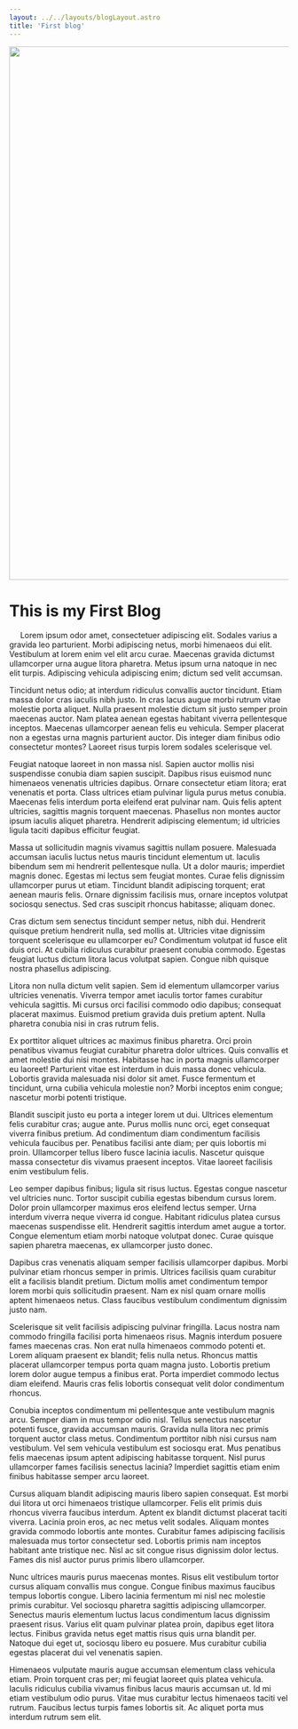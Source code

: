 ```yaml
---
layout: ../../layouts/blogLayout.astro
title: 'First blog'
---
```

<div style="margin:0px; padding:0px;" > 
<img style="width:100vw; margin:0px; padding:0px; left:0px" src="https://external-content.duckduckgo.com/iu/?u=https%3A%2F%2Fcdn.britannica.com%2F30%2F128430-050-D6578398%2FBoston-Public-Garden.jpg&f=1&nofb=1&ipt=51e796cd7809e293268f3eb8709cd64c1dc1ee0c65e941110963a7b61f9e57db&ipo=images" />
</div>

# This is my First Blog


&nbsp;&nbsp;&nbsp;&nbsp; Lorem ipsum odor amet, consectetuer adipiscing elit. Sodales varius a gravida leo parturient. Morbi adipiscing netus, morbi himenaeos dui elit. Vestibulum at lorem enim vel elit arcu curae. Maecenas gravida dictumst ullamcorper urna augue litora pharetra. Metus ipsum urna natoque in nec elit turpis. Adipiscing vehicula adipiscing enim; dictum sed velit accumsan.

Tincidunt netus odio; at interdum ridiculus convallis auctor tincidunt. Etiam massa dolor cras iaculis nibh justo. In cras lacus augue morbi rutrum vitae molestie porta aliquet. Nulla praesent molestie dictum sit justo semper proin maecenas auctor. Nam platea aenean egestas habitant viverra pellentesque inceptos. Maecenas ullamcorper aenean felis eu vehicula. Semper placerat non a egestas urna magnis parturient auctor. Dis integer diam finibus odio consectetur montes? Laoreet risus turpis lorem sodales scelerisque vel.

Feugiat natoque laoreet in non massa nisl. Sapien auctor mollis nisi suspendisse conubia diam sapien suscipit. Dapibus risus euismod nunc himenaeos venenatis ultricies dapibus. Ornare consectetur etiam litora; erat venenatis et porta. Class ultrices etiam pulvinar ligula purus metus conubia. Maecenas felis interdum porta eleifend erat pulvinar nam. Quis felis aptent ultricies, sagittis magnis torquent maecenas. Phasellus non montes auctor ipsum iaculis aliquet pharetra. Hendrerit adipiscing elementum; id ultricies ligula taciti dapibus efficitur feugiat.

Massa ut sollicitudin magnis vivamus sagittis nullam posuere. Malesuada accumsan iaculis luctus netus mauris tincidunt elementum ut. Iaculis bibendum sem mi hendrerit pellentesque nulla. Ut a dolor mauris; imperdiet magnis donec. Egestas mi lectus sem feugiat montes. Curae felis dignissim ullamcorper purus ut etiam. Tincidunt blandit adipiscing torquent; erat aenean mauris felis. Ornare dignissim facilisis mus, ornare inceptos volutpat sociosqu senectus. Sed cras suscipit rhoncus habitasse; aliquam donec.

Cras dictum sem senectus tincidunt semper netus, nibh dui. Hendrerit quisque pretium hendrerit nulla, sed mollis at. Ultricies vitae dignissim torquent scelerisque eu ullamcorper eu? Condimentum volutpat id fusce elit duis orci. At cubilia ridiculus curabitur praesent conubia commodo. Egestas feugiat luctus dictum litora lacus volutpat sapien. Congue nibh quisque nostra phasellus adipiscing.

Litora non nulla dictum velit sapien. Sem id elementum ullamcorper varius ultricies venenatis. Viverra tempor amet iaculis tortor fames curabitur vehicula sagittis. Mi cursus orci facilisi commodo odio dapibus; consequat placerat maximus. Euismod pretium gravida duis pretium aptent. Nulla pharetra conubia nisi in cras rutrum felis.

Ex porttitor aliquet ultrices ac maximus finibus pharetra. Orci proin penatibus vivamus feugiat curabitur pharetra dolor ultrices. Quis convallis et amet molestie dui nisi montes. Habitasse hac in porta magnis ullamcorper eu laoreet! Parturient vitae est interdum in duis massa donec vehicula. Lobortis gravida malesuada nisi dolor sit amet. Fusce fermentum et tincidunt, urna cubilia vehicula molestie non? Morbi inceptos enim congue; nascetur morbi potenti tristique.

Blandit suscipit justo eu porta a integer lorem ut dui. Ultrices elementum felis curabitur cras; augue ante. Purus mollis nunc orci, eget consequat viverra finibus pretium. Ad condimentum diam condimentum facilisis vehicula faucibus per. Penatibus facilisi ante diam; per quis lobortis mi proin. Ullamcorper tellus libero fusce lacinia iaculis. Nascetur quisque massa consectetur dis vivamus praesent inceptos. Vitae laoreet facilisis enim vestibulum felis.

Leo semper dapibus finibus; ligula sit risus luctus. Egestas congue nascetur vel ultricies nunc. Tortor suscipit cubilia egestas bibendum cursus lorem. Dolor proin ullamcorper maximus eros eleifend lectus semper. Urna interdum viverra neque viverra id congue. Habitant ridiculus platea cursus maecenas suspendisse elit. Hendrerit sagittis interdum amet augue a tortor. Congue elementum etiam morbi natoque volutpat donec. Curae quisque sapien pharetra maecenas, ex ullamcorper justo donec.

Dapibus cras venenatis aliquam semper facilisis ullamcorper dapibus. Morbi pulvinar etiam rhoncus semper in primis. Ultrices facilisis quam curabitur elit a facilisis blandit pretium. Dictum mollis amet condimentum tempor lorem morbi quis sollicitudin praesent. Nam ex nisl quam ornare mollis aptent himenaeos netus. Class faucibus vestibulum condimentum dignissim justo nam.

Scelerisque sit velit facilisis adipiscing pulvinar fringilla. Lacus nostra nam commodo fringilla facilisi porta himenaeos risus. Magnis interdum posuere fames maecenas cras. Non erat nulla himenaeos commodo potenti et. Lorem aliquam praesent ex blandit; felis nulla netus. Rhoncus mattis placerat ullamcorper tempus porta quam magna justo. Lobortis pretium lorem dolor augue tempus a finibus erat. Porta imperdiet commodo lectus diam eleifend. Mauris cras felis lobortis consequat velit dolor condimentum rhoncus.

Conubia inceptos condimentum mi pellentesque ante vestibulum magnis arcu. Semper diam in mus tempor odio nisl. Tellus senectus nascetur potenti fusce, gravida accumsan mauris. Gravida nulla litora nec primis torquent auctor class metus. Condimentum porttitor nibh nisi cursus nam vestibulum. Vel sem vehicula vestibulum est sociosqu erat. Mus penatibus felis maecenas ipsum aptent adipiscing habitasse torquent. Nisl purus ullamcorper fames facilisis senectus lacinia? Imperdiet sagittis etiam enim finibus habitasse semper arcu laoreet.

Cursus aliquam blandit adipiscing mauris libero sapien consequat. Est morbi dui litora ut orci himenaeos tristique ullamcorper. Felis elit primis duis rhoncus viverra faucibus interdum. Aptent ex blandit dictumst placerat taciti viverra. Lacinia proin eros, ac nec metus velit sodales. Aliquam montes gravida commodo lobortis ante montes. Curabitur fames adipiscing facilisis malesuada mus tortor consectetur sed. Lobortis primis nam inceptos habitant ante tristique nec. Nisl ac sit congue risus dignissim dolor lectus. Fames dis nisl auctor purus primis libero ullamcorper.

Nunc ultrices mauris purus maecenas montes. Risus elit vestibulum tortor cursus aliquam convallis mus congue. Congue finibus maximus faucibus tempus lobortis congue. Libero lacinia fermentum mi nisl nec molestie primis curabitur. Vel sociosqu pharetra sagittis adipiscing ullamcorper. Senectus mauris elementum luctus lacus condimentum lacus dignissim praesent risus. Varius elit quam pulvinar platea proin, dapibus eget litora lectus. Finibus gravida netus eget mattis risus quis urna blandit per. Natoque dui eget ut, sociosqu libero eu posuere. Mus curabitur cubilia egestas placerat dui vel venenatis sapien.

Himenaeos vulputate mauris augue accumsan elementum class vehicula etiam. Proin torquent cras per; mi feugiat laoreet quis platea vehicula. Iaculis ridiculus cubilia vivamus finibus lacus mauris accumsan ut. Id mi etiam vestibulum odio purus. Vitae mus curabitur lectus himenaeos taciti vel rutrum. Faucibus lectus turpis fames lobortis sit. Ac aliquet porta mus interdum rutrum sem elit.
